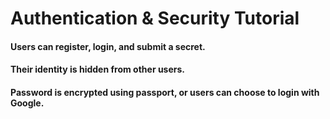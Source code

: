 #  Authentication & Security Tutorial
#### Users can register, login, and submit a secret.
#### Their identity is hidden from other users.
#### Password is encrypted using passport, or users can choose to login with Google.


